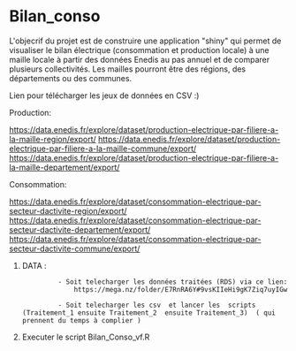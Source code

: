 # Bilan_conso
L'objecrif du projet est de  construire une application "shiny" qui permet de visualiser le bilan électrique (consommation et production locale) à une maille locale à partir des données Enedis au pas annuel et de comparer plusieurs collectivités. Les mailles pourront être des régions, des départements ou des communes.


Lien pour télécharger les jeux de données en CSV :)

Production:

https://data.enedis.fr/explore/dataset/production-electrique-par-filiere-a-la-maille-region/export/
https://data.enedis.fr/explore/dataset/production-electrique-par-filiere-a-la-maille-commune/export/
https://data.enedis.fr/explore/dataset/production-electrique-par-filiere-a-la-maille-departement/export/


Consommation:

https://data.enedis.fr/explore/dataset/consommation-electrique-par-secteur-dactivite-region/export/
https://data.enedis.fr/explore/dataset/consommation-electrique-par-secteur-dactivite-departement/export/
https://data.enedis.fr/explore/dataset/consommation-electrique-par-secteur-dactivite-commune/export/

1) DATA : 

                - Soit telecharger les données traitées (RDS) via ce lien: 
                    https://mega.nz/folder/E7RnRA6Y#9vsKIIeHi9gK7Ziq7uyIGw
    
                - Soit telecharger les csv  et lancer les  scripts (Traitement_1 ensuite Traitement_2  ensuite Traitement_3)  ( qui prennent du temps à complier )
    

2) Executer le script Bilan_Conso_vf.R


